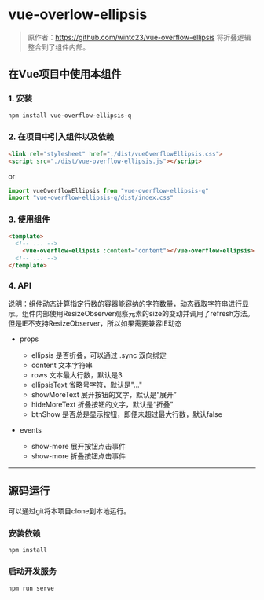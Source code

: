 # vue-overlow-ellipsis
> 原作者：https://github.com/wintc23/vue-overflow-ellipsis
> 将折叠逻辑整合到了组件内部。

## 在Vue项目中使用本组件

### 1. 安装
```bash
npm install vue-overflow-ellipsis-q
```

### 2. 在项目中引入组件以及依赖

```html
<link rel="stylesheet" href="./dist/vueOverflowEllipsis.css">
<script src="./dist/vue-overflow-ellipsis.js"></script>
```

or

```js
import vueOverflowEllipsis from "vue-overflow-ellipsis-q"
import "vue-overflow-ellipsis-q/dist/index.css"
```

### 3. 使用组件
```html
<template>
  <!-- ... -->
    <vue-overflow-ellipsis :content="content"></vue-overflow-ellipsis>
  <!-- ... -->
</template>
```

### 4. API
说明：组件动态计算指定行数的容器能容纳的字符数量，动态截取字符串进行显示。组件内部使用ResizeObserver观察元素的size的变动并调用了refresh方法。但是IE不支持ResizeObserver，所以如果需要兼容IE动态

- props
  - ellipsis 是否折叠，可以通过 .sync 双向绑定
  - content 文本字符串
  - rows 文本最大行数，默认是3
  - ellipsisText 省略号字符，默认是"..."
  - showMoreText 展开按钮的文字，默认是“展开”
  - hideMoreText 折叠按钮的文字，默认是“折叠”
  - btnShow 是否总是显示按钮，即便未超过最大行数，默认false

- events
  - show-more 展开按钮点击事件
  - show-more 折叠按钮点击事件

---

## 源码运行
可以通过git将本项目clone到本地运行。

### 安装依赖
```
npm install
```

### 启动开发服务
```
npm run serve
```

